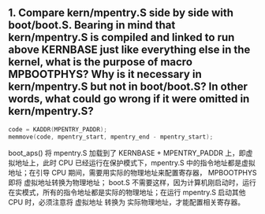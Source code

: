 ## 1. Compare kern/mpentry.S side by side with boot/boot.S. Bearing in mind that kern/mpentry.S is compiled and linked to run above KERNBASE just like everything else in the kernel, what is the purpose of macro MPBOOTPHYS? Why is it necessary in kern/mpentry.S but not in boot/boot.S? In other words, what could go wrong if it were omitted in kern/mpentry.S? 

```C
code = KADDR(MPENTRY_PADDR);
memmove(code, mpentry_start, mpentry_end - mpentry_start);
```
boot_aps() 将 mpentry.S 加载到了 KERNBASE + MPENTRY_PADDR 上，即虚拟地址上，此时 CPU 已经运行在保护模式下，mpentry.S 中的指令地址都是虚拟地址；在引导 CPU 期间，需要用实际的物理地址来配置寄存器， MPBOOTPHYS 即将 虚拟地址转换为物理地址；
boot.S 不需要这样，因为计算机刚启动时，运行在实模式，所有的指令地址都是实际的物理地址；在运行 mpentry.S 启动其他 CPU 时，必须注意将 虚拟地址 转换为 实际物理地址，才能配置相关寄存器。

